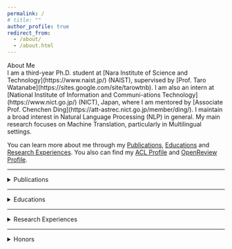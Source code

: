 ```yaml
---
permalink: /
# title: ""
author_profile: true
redirect_from: 
  - /about/
  - /about.html
---
```


<summary id="about_me"><span class="summary-heading">About Me</span></summary>
I am a third-year Ph.D. student at [Nara Institute of Science and Technology](https://www.naist.jp/) (NAIST), supervised by [Prof. Taro Watanabe](https://sites.google.com/site/tarowtnb).
I am also an intern at [National Institute of Information and Communi-ations Technology](https://www.nict.go.jp/) (NICT), Japan, where I am mentored by [Associate Prof. Chenchen Ding](https://att-astrec.nict.go.jp/member/ding/).
I maintain a broad interest in Natural Language Processing (NLP) in general.
My main research focuses on Machine Translation, particularly in Multilingual settings.

You can learn more about me through my [Publications](#publications), [Educations](#educations) and [Research Experiences](#research_experiences).
You also can find my [ACL Profile](https://aclanthology.org/people/z/zhi-qu/) and [OpenReview Profile](https://openreview.net/profile?id=%7EZhi_Qu2).

---

<details>
  <summary id="publications"><span class="summary-heading">Publications</span></summary>
  <ul>
    <li> 
      Registering Source Tokens to Target Language Spaces in Multilingual Neural Machine Translation
      <br>
      <u>Z. Qu</u>, Y. Wang, J. Mao, C. Ding, H. Tanaka, M. Utiyama, T. Watanabe
      <br>
        <em>
          ACL 2025
        </em>
      <br>
      <span style="border: 1px solid; border-radius: 3px;">Oral</span>
      [<a href="https://arxiv.org/abs/2501.02979">Paper</a>]
      [<a href="https://docs.google.com/presentation/d/1JWh-fqMgLnruewbnFrfIEp085XTIeN4D/edit?usp=drive_link&ouid=117841621988194296049&rtpof=true&sd=true">Slides</a>]
      [<a href="https://huggingface.co/naist-nlp/mitre_466m">Hugging Face</a>]
    </li>
    <li>
      Languages Transferred Within the Encoder: On Representation Transfer in Zero-Shot Multilingual Translation
      <br>
        <u>Z. Qu</u>, C. Ding, T. Watanabe
      <br>
        <em>
          MT Summit 2025
        </em>
      <br>
      <span style="border: 1px solid; border-radius: 3px;">Best Paper</span>
      <span style="border: 1px solid; border-radius: 3px;">Oral</span>
      [<a href="https://arxiv.org/abs/2406.08092">Paper</a>]
      [<a href="https://docs.google.com/presentation/d/1OdeNpQReMO-65aaJbsOAuMJaENG1pe4p/edit?usp=sharing&ouid=117841621988194296049&rtpof=true&sd=true">Slides</a>]
    </li>
    <li>
      Exploring Intrinsic Language-specific Subspaces in Fine-tuning Multilingual Neural Machine Translation
      <br>
        Z. Cao, <u>Z. Qu</u>, H. Kamigaito, T. Watanabe
      <br>
        <em>
          EMNLP 2024
        </em>
      <br>
      <span style="border: 1px solid; border-radius: 3px;">Poster</span>
      [<a href="https://aclanthology.org/2024.emnlp-main.1177">Paper</a>]
    </li>
    <li>
      Cross-lingual Contextualized Phrase Retrieval
      <br>
        H. Li, D. Cai, <u>Z. Qu</u>, Q. Cui, H. Kamigaito, L. Liu, T. Watanabe
      <br>
        <em>
          Findings of EMNLP 2024
        </em>
      <br>
      <span style="border: 1px solid; border-radius: 3px;">Poster</span>
      [<a href="https://aclanthology.org/2024.findings-emnlp.383">Paper</a>]
    </li>
    <li>
      Disentangling Pretrained Representation to Leverage Low-Resource Languages in Multilingual Machine Translation
      <br>
        F. Hudi, <u>Z. Qu</u>, H. Kamigaito, T. Watanabe
      <br>
        <em>
          LREC-COLING 2024
        </em>
      <br>
      <span style="border: 1px solid; border-radius: 3px;">Poster</span>
      [<a href="https://aclanthology.org/2024.lrec-main.446/">Paper</a>]
    </li>
    <li>
      Adapting to Non-Centered Languages for Zero-shot Multilingual Translation
      <br>
        <u>Z. Qu</u>, T. Watanabe
      <br>
        <em>
          COLING 2022
        </em>
      <br>
      <span style="border: 1px solid; border-radius: 3px;">Oral</span>
      [<a href="https://aclanthology.org/2022.coling-1.467/">Paper</a>]
    </li>
  </ul>
</details>

---

<details>
  <summary id="educations"><span class="summary-heading">Educations</span></summary>
  <h3>Nara Institute of Science and Technology, Japan</h3>
  Supervised by <a href="https://sites.google.com/site/tarowtnb">Prof. Taro Watanabe</a> at <a href="https://nlp.naist.jp/en">NLP Lab</a>
  <ul>
    <li>Ph.D. Candidate of Engineering, 2023.4 ~ present</li>
    <li>Master of Engineering, 2021.4 ~ 2023.3</li>
  </ul>

  <h3>Chongqing Normal University, China</h3>
  <ul>
    <li>Bachelor of Science, 2015.9 ~ 2019.6</li>
  </ul>
</details>

---

<details>
  <summary id="research_experiences"><span class="summary-heading">Research Experiences</span></summary>
  <ul>
    <li>Intern, <a href="https://att-astrec.nict.go.jp/">Advanced Translation Technology Laboratory</a>, 
  <a href="https://astrec.nict.go.jp/">ASTERC</a>, NICT, 2023.10 ~ present</li>
    <li>Research Assistant, NLP Lab, NAIST, 2023.4 ~ present</li>
  </ul>
</details>

---

<details>
  <summary id="honors"><span class="summary-heading">Honors</span></summary>
  <ul>
    <li>
      Springer EAMT 2025 Best Paper Award, 2025
    </li>
    <li>
      NAIST Outstanding Student, 2022
    </li>
    <li>
      Google East Asia Student Travel Grants, 2022
    </li>
  </ul>
</details>
